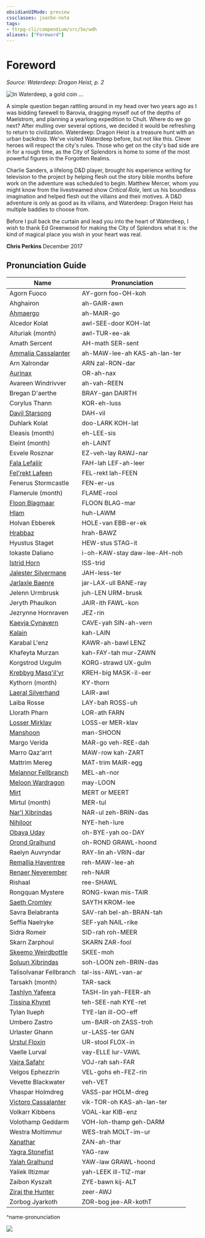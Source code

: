 ```yaml
---
obsidianUIMode: preview
cssclasses: json5e-note
tags:
- ttrpg-cli/compendium/src/5e/wdh
aliases: ["Foreword"]
---
```

# Foreword
*Source: Waterdeep: Dragon Heist, p. 2* 

![In Waterdeep, a gold coin ...](adventure/WDH/Cover.webp#center "In Waterdeep, a gold coin is called a dragon, and someone has hidden half a million dragons in the City of Splendors. Tyler Jacobson illustrates the villains hunting for the treasure. May the gods protect any adventurer who stands in their way!")

A simple question began rattling around in my head over two years ago as I was bidding farewell to Barovia, dragging myself out of the depths of Maelstrom, and planning a yearlong expedition to Chult. Where do we go next? After mulling over several options, we decided it would be refreshing to return to civilization. Waterdeep: Dragon Heist is a treasure hunt with an urban backdrop. We've visited Waterdeep before, but not like this. Clever heroes will respect the city's rules. Those who get on the city's bad side are in for a rough time, as the City of Splendors is home to some of the most powerful figures in the Forgotten Realms.

Charlie Sanders, a lifelong D&D player, brought his experience writing for television to the project by helping flesh out the story bible months before work on the adventure was scheduled to begin. Matthew Mercer, whom you might know from the livestreamed show *Critical Role*, lent us his boundless imagination and helped flesh out the villains and their motives. A D&D adventure is only as good as its villains, and Waterdeep: Dragon Heist has multiple baddies to choose from.

Before I pull back the curtain and lead you into the heart of Waterdeep, I wish to thank Ed Greenwood for making the City of Splendors what it is: the kind of magical place you wish in your heart was real.

**Chris Perkins** December 2017

## Pronunciation Guide

| Name | Pronunciation |
|------|---------------|
| Agorn Fuoco | AY-gorn foo-OH-koh |
| Ahghairon | ah-GAIR-awn |
| [Ahmaergo](3-Mechanics/CLI/bestiary/npc/ahmaergo-wdh.md) | ah-MAIR-go |
| Alcedor Kolat | awl-SEE-door KOH-lat |
| Alturiak (month) | awl-TUR-ee-ak |
| Amath Sercent | AH-math SER-sent |
| [Ammalia Cassalanter](3-Mechanics/CLI/bestiary/npc/ammalia-cassalanter-wdh.md) | ah-MAW-lee-ah KAS-ah-lan-ter |
| Arn Xalrondar | ARN zal-RON-dar |
| [Aurinax](3-Mechanics/CLI/bestiary/npc/aurinax-wdh.md) | OR-ah-nax |
| Avareen Windrivver | ah-vah-REEN |
| Bregan D'aerthe | BRAY-gan DAIRTH |
| Corylus Thann | KOR-eh-luss |
| [Davil Starsong](3-Mechanics/CLI/bestiary/npc/davil-starsong-wdh.md) | DAH-vil |
| Duhlark Kolat | doo-LARK KOH-lat |
| Eleasis (month) | eh-LEE-sis |
| Eleint (month) | eh-LAINT |
| Esvele Rosznar | EZ-veh-lay RAWJ-nar |
| [Fala Lefaliir](3-Mechanics/CLI/bestiary/npc/fala-lefaliir-wdh.md) | FAH-lah LEF-ah-leer |
| [Fel'rekt Lafeen](3-Mechanics/CLI/bestiary/npc/felrekt-lafeen-wdh.md) | FEL-rekt lah-FEEN |
| Fenerus Stormcastle | FEN-er-us |
| Flamerule (month) | FLAME-rool |
| [Floon Blagmaar](3-Mechanics/CLI/bestiary/npc/floon-blagmaar-wdh.md) | FLOON BLAG-mar |
| [Hlam](3-Mechanics/CLI/bestiary/npc/hlam-wdh.md) | huh-LAWM |
| Holvan Ebberek | HOLE-van EBB-er-ek |
| [Hrabbaz](3-Mechanics/CLI/bestiary/npc/hrabbaz-wdh.md) | hrah-BAWZ |
| Hyustus Staget | HEW-stus STAG-it |
| Iokaste Daliano | i-oh-KAW-stay daw-lee-AH-noh |
| [Istrid Horn](3-Mechanics/CLI/bestiary/npc/istrid-horn-wdh.md) | ISS-trid |
| [Jalester Silvermane](3-Mechanics/CLI/bestiary/npc/jalester-silvermane-wdh.md) | JAH-less-ter |
| [Jarlaxle Baenre](3-Mechanics/CLI/bestiary/npc/jarlaxle-baenre-wdh.md) | jar-LAX-ull BANE-ray |
| Jelenn Urmbrusk | juh-LEN URM-brusk |
| Jeryth Phaulkon | JAIR-ith FAWL-kon |
| Jezrynne Hornraven | JEZ-rin |
| [Kaevja Cynavern](3-Mechanics/CLI/bestiary/npc/kaevja-cynavern-wdh.md) | CAVE-yah SIN-ah-vern |
| [Kalain](3-Mechanics/CLI/bestiary/npc/kalain-wdh.md) | kah-LAIN |
| Karabal L'enz | KAWR-ah-bawl LENZ |
| Khafeyta Murzan | kah-FAY-tah mur-ZAWN |
| Korgstrod Uxgulm | KORG-strawd UX-gulm |
| [Krebbyg Masq'il'yr](3-Mechanics/CLI/bestiary/npc/krebbyg-masqilyr-wdh.md) | KREH-big MASK-il-eer |
| Kythorn (month) | KY-thorn |
| [Laeral Silverhand](3-Mechanics/CLI/bestiary/npc/laeral-silverhand-wdh.md) | LAIR-awl |
| Laiba Rosse | LAY-bah ROSS-uh |
| Llorath Pharn | LOR-ath FARN |
| [Losser Mirklav](3-Mechanics/CLI/bestiary/npc/losser-mirklav-wdh.md) | LOSS-er MER-klav |
| [Manshoon](3-Mechanics/CLI/bestiary/npc/manshoon-wdh.md) | man-SHOON |
| Margo Verida | MAR-go veh-REE-dah |
| Marro Qaz'arrt | MAW-row kah-ZART |
| Mattrim Mereg | MAT-trim MAIR-egg |
| [Melannor Fellbranch](3-Mechanics/CLI/bestiary/npc/melannor-fellbranch-wdh.md) | MEL-ah-nor |
| [Meloon Wardragon](3-Mechanics/CLI/bestiary/npc/meloon-wardragon-wdh.md) | may-LOON |
| [Mirt](3-Mechanics/CLI/bestiary/npc/mirt-wdh.md) | MERT or MEERT |
| Mirtul (month) | MER-tul |
| [Nar'l Xibrindas](3-Mechanics/CLI/bestiary/npc/narl-xibrindas-wdh.md) | NAR-ul zeh-BRIN-das |
| [Nihiloor](3-Mechanics/CLI/bestiary/npc/nihiloor-wdh.md) | NYE-heh-lure |
| [Obaya Uday](3-Mechanics/CLI/bestiary/npc/obaya-uday-wdh.md) | oh-BYE-yah oo-DAY |
| [Orond Gralhund](3-Mechanics/CLI/bestiary/npc/orond-gralhund-wdh.md) | oh-ROND GRAWL-hoond |
| Raelyn Auvryndar | RAY-lin ah-VRIN-dar |
| [Remallia Haventree](3-Mechanics/CLI/bestiary/npc/remallia-haventree-wdh.md) | reh-MAW-lee-ah |
| [Renaer Neverember](3-Mechanics/CLI/bestiary/npc/renaer-neverember-wdh.md) | reh-NAIR |
| Rishaal | ree-SHAWL |
| Rongquan Mystere | RONG-kwan mis-TAIR |
| [Saeth Cromley](3-Mechanics/CLI/bestiary/npc/saeth-cromley-wdh.md) | SAYTH KROM-lee |
| Savra Belabranta | SAV-rah bel-ah-BRAN-tah |
| Seffia Naelryke | SEF-yah NAIL-rike |
| Sidra Romeir | SID-rah roh-MEER |
| Skarn Zarphoul | SKARN ZAR-fool |
| [Skeemo Weirdbottle](3-Mechanics/CLI/bestiary/npc/skeemo-weirdbottle-wdh.md) | SKEE-moh |
| [Soluun Xibrindas](3-Mechanics/CLI/bestiary/npc/soluun-xibrindas-wdh.md) | soh-LOON zeh-BRIN-das |
| Talisolvanar Fellbranch | tal-iss-AWL-van-ar |
| Tarsakh (month) | TAR-sack |
| [Tashlyn Yafeera](3-Mechanics/CLI/bestiary/npc/tashlyn-yafeera-wdh.md) | TASH-lin yah-FEER-ah |
| [Tissina Khyret](3-Mechanics/CLI/bestiary/npc/tissina-khyret-wdh.md) | teh-SEE-nah KYE-ret |
| Tylan Ilueph | TYE-lan ill-OO-eff |
| Umbero Zastro | um-BAIR-oh ZASS-troh |
| Urlaster Ghann | ur-LASS-ter GAN |
| [Urstul Floxin](3-Mechanics/CLI/bestiary/npc/urstul-floxin-wdh.md) | UR-stool FLOX-in |
| Vaelle Lurval | vay-ELLE lur-VAWL |
| [Vajra Safahr](3-Mechanics/CLI/bestiary/npc/vajra-safahr-wdh.md) | VOJ-rah sah-FAR |
| Velgos Ephezzrin | VEL-gohs eh-FEZ-rin |
| Vevette Blackwater | veh-VET |
| Vhaspar Holmdreg | VASS-par HOLM-dreg |
| [Victoro Cassalanter](3-Mechanics/CLI/bestiary/npc/victoro-cassalanter-wdh.md) | vik-TOR-oh KAS-ah-lan-ter |
| Volkarr Kibbens | VOAL-kar KIB-enz |
| Volothamp Geddarm | VOH-loh-thamp geh-DARM |
| Westra Moltimmur | WES-trah MOLT-im-ur |
| [Xanathar](3-Mechanics/CLI/bestiary/npc/xanathar-wdh.md) | ZAN-ah-thar |
| [Yagra Stonefist](3-Mechanics/CLI/bestiary/npc/yagra-stonefist-wdh.md) | YAG-raw |
| [Yalah Gralhund](3-Mechanics/CLI/bestiary/npc/yalah-gralhund-wdh.md) | YAW-law GRAWL-hoond |
| Yaliek Iltizmar | yah-LEEK ill-TIZ-mar |
| Zaibon Kyszalt | ZYE-bawn kij-ALT |
| [Ziraj the Hunter](3-Mechanics/CLI/bestiary/npc/ziraj-the-hunter-wdh.md) | zeer-AWJ |
| Zorbog Jyarkoth | ZOR-bog jee-AR-kothT |
^name-pronunciation

![](adventure/WDH/Revelry.webp#center)